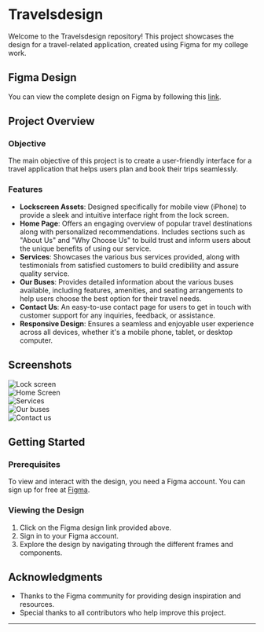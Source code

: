 # Travelsdesign

Welcome to the Travelsdesign repository! This project showcases the design for a travel-related application, created using Figma for my college work.

## Figma Design

You can view the complete design on Figma by following this [link](https://www.figma.com/file/GBe8XbRGcV2AkqCRwBwMxE/MD-Travels?type=design&node-id=0%3A1&mode=design&t=Kw3BvtNmr7lgrfJq-1).

## Project Overview

### Objective
The main objective of this project is to create a user-friendly interface for a travel application that helps users plan and book their trips seamlessly.

### Features
- **Lockscreen Assets**: Designed specifically for mobile view (iPhone) to provide a sleek and intuitive interface right from the lock screen.
- **Home Page**: Offers an engaging overview of popular travel destinations along with personalized recommendations. Includes sections such as "About Us" and "Why Choose Us" to build trust and inform users about     the unique benefits of using our service.
- **Services**: Showcases the various bus services provided, along with testimonials from satisfied customers to build credibility and assure quality service.
- **Our Buses**: Provides detailed information about the various buses available, including features, amenities, and seating arrangements to help users choose the best option for their travel needs.
- **Contact Us**: An easy-to-use contact page for users to get in touch with customer support for any inquiries, feedback, or assistance.
- **Responsive Design**: Ensures a seamless and enjoyable user experience across all devices, whether it's a mobile phone, tablet, or desktop computer.

## Screenshots

![Lock screen](https://github.com/Dineshmoorthi27/Travelsdesign/blob/main/images/MD%20Travels_pages-to-jpg-0001.jpg)
<br/>
![Home Screen](https://github.com/Dineshmoorthi27/Travelsdesign/blob/main/images/MD%20Travels_pages-to-jpg-0002.jpg)
<br/>
![Services](https://github.com/Dineshmoorthi27/Travelsdesign/blob/main/images/MD%20Travels_pages-to-jpg-0003.jpg)
<br/>
![Our buses](https://github.com/Dineshmoorthi27/Travelsdesign/blob/main/images/MD%20Travels_pages-to-jpg-0004.jpg)
<br/>
![Contact us ](https://github.com/Dineshmoorthi27/Travelsdesign/blob/main/images/MD%20Travels_pages-to-jpg-0005.jpg)


## Getting Started

### Prerequisites
To view and interact with the design, you need a Figma account. You can sign up for free at [Figma](https://www.figma.com/).

### Viewing the Design
1. Click on the Figma design link provided above.
2. Sign in to your Figma account.
3. Explore the design by navigating through the different frames and components.

## Acknowledgments

- Thanks to the Figma community for providing design inspiration and resources.
- Special thanks to all contributors who help improve this project.

---

